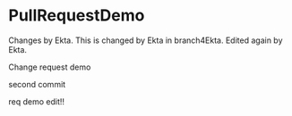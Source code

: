 # PullRequestDemo
Changes by Ekta.
This is changed by Ekta in branch4Ekta.
Edited again by Ekta.


Change request demo

second commit

req demo
edit!!